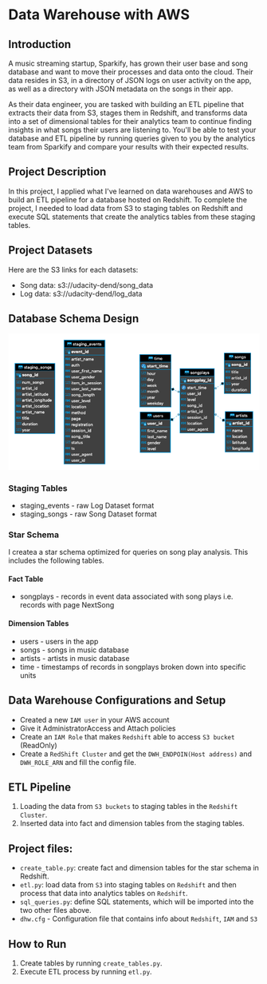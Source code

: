 # Data Warehouse with AWS
## Introduction
A music streaming startup, Sparkify, has grown their user base and song database and want to move their processes and data onto the cloud. Their data resides in S3, in a directory of JSON logs on user activity on the app, as well as a directory with JSON metadata on the songs in their app.

As their data engineer, you are tasked with building an ETL pipeline that extracts their data from S3, stages them in Redshift, and transforms data into a set of dimensional tables for their analytics team to continue finding insights in what songs their users are listening to. You'll be able to test your database and ETL pipeline by running queries given to you by the analytics team from Sparkify and compare your results with their expected results.

## Project Description
In this project, I applied what I've learned on data warehouses and AWS to build an ETL pipeline for a database hosted on Redshift. To complete the project, I needed to load data from S3 to staging tables on Redshift and execute SQL statements that create the analytics tables from these staging tables.

## Project Datasets
Here are the S3 links for each datasets:
- Song data: s3://udacity-dend/song_data
- Log data: s3://udacity-dend/log_data

## Database Schema Design
![schema](schema.png)

### Staging Tables
- staging_events - raw Log Dataset format
- staging_songs - raw Song Dataset format


### Star Schema
I createa a star schema optimized for queries on song play analysis. This includes the following tables.
#### Fact Table
- songplays - records in event data associated with song plays i.e. records with page NextSong
#### Dimension Tables
- users - users in the app
- songs - songs in music database
- artists - artists in music database
- time - timestamps of records in songplays broken down into specific units

## Data Warehouse Configurations and Setup
- Created a new `IAM user` in your AWS account
- Give it AdministratorAccess and Attach policies
- Create an `IAM Role` that makes `Redshift` able to access `S3 bucket` (ReadOnly)
- Create a `RedShift Cluster` and get the `DWH_ENDPOIN(Host address)` and `DWH_ROLE_ARN` and fill the config file.

## ETL Pipeline
1.  Loading the data from `S3 buckets` to staging tables in the `Redshift Cluster`.
2.  Inserted data into fact and dimension tables from the staging tables.

## Project files:
- `create_table.py`: create fact and dimension tables for the star schema in Redshift.
- `etl.py`: load data from `S3` into staging tables on `Redshift` and then process that data into analytics tables on `Redshift`.
- `sql_queries.py`: define SQL statements, which will be imported into the two other files above.
- `dhw.cfg` - Configuration file that contains info about `Redshift`, `IAM` and `S3`

## How to Run
1. Create tables by running `create_tables.py`.
2. Execute ETL process by running `etl.py`.
